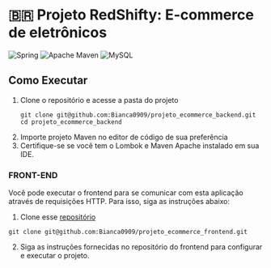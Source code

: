  # 🇧🇷 Projeto RedShifty: E-commerce de eletrônicos
![Spring](https://img.shields.io/badge/spring-%236DB33F.svg?style=for-the-badge&logo=spring&logoColor=white)
![Apache Maven](https://img.shields.io/badge/Apache%20Maven-C71A36?style=for-the-badge&logo=Apache%20Maven&logoColor=white)
![MySQL](https://img.shields.io/badge/mysql-%2300f.svg?style=for-the-badge&logo=mysql&logoColor=white)

## Como Executar

1. Clone o repositório e acesse a pasta do projeto
   ```shell
   git clone git@github.com:Bianca0909/projeto_ecommerce_backend.git
   cd projeto_ecommerce_backend
    ```
2. Importe projeto Maven no editor de código de sua preferência
3. Certifique-se se você tem o Lombok e Maven Apache instalado em sua IDE.

### FRONT-END

Você pode executar o frontend para se comunicar com esta aplicação através de requisições HTTP. Para isso, siga as instruções abaixo:
1. Clone esse [repositório](https://github.com/Bianca0909/projeto_ecommerce_frontend)
```
git clone git@github.com:Bianca0909/projeto_ecommerce_frontend.git
```
2. Siga as instruções fornecidas no repositório do frontend para configurar e executar o projeto.
